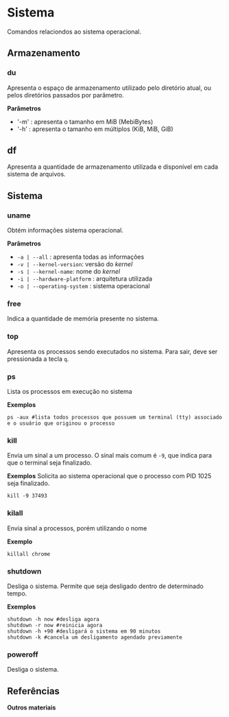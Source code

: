 # Sistema

Comandos relaciondos ao sistema operacional.

## Armazenamento

### du

Apresenta o espaço de armazenamento utilizado pelo diretório atual, ou pelos diretórios passados por parâmetro.

**Parâmetros**
- '-m' : apresenta o tamanho em MiB (MebiBytes)
- '-h' : apresenta o tamanho em múltiplos (KiB, MiB, GiB)

## df

Apresenta a quantidade de armazenamento utilizada e disponível em cada sistema de arquivos.



## Sistema

### uname

Obtém informações sistema operacional.

**Parâmetros**  

- `-a | --all` : apresenta todas as informações
- `-v | --kernel-version`: versão do *kernel*
- `-s | --kernel-name`: nome do *kernel*
- `-i | --hardware-platform` : arquitetura utilizada
- `-o | --operating-system` : sistema operacional

### free

Indica a quantidade de memória presente no sistema.


### top

Apresenta os processos sendo executados no sistema. Para sair, deve ser pressionada a tecla `q`.

### ps

Lista os processos em execução no sistema

**Exemplos**

```
ps -aux #lista todos processos que possuem um terminal (tty) associado e o usuário que originou o processo
```

### kill

Envia um sinal a um processo. O sinal mais comum é `-9`, que indica para que o terminal seja finalizado.

**Exemplos**
Solicita ao sistema operacional que o processo com PID 1025 seja finalizado.
```
kill -9 37493
```

### kilall

Envia sinal a processos, porém utilizando o nome

**Exemplo**
```
killall chrome
```

### shutdown

Desliga o sistema. Permite que seja desligado dentro de determinado tempo.

**Exemplos**
```
shutdown -h now #desliga agora
shutdown -r now #reinicia agora
shutdown -h +90 #desligará o sistema em 90 minutos
shutdown -k #cancela um desligamento agendado previamente
```

### poweroff

Desliga o sistema.


## Referências

**Outros materiais**  

